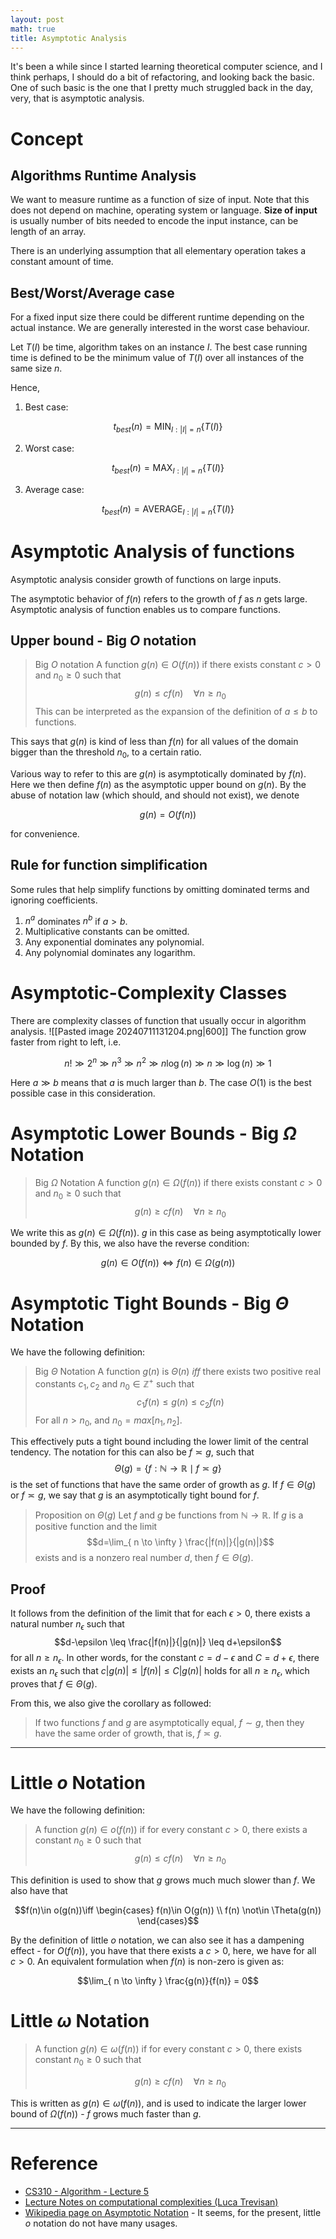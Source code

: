 ```yaml
---
layout: post
math: true
title: Asymptotic Analysis
---
```


It's been a while since I started learning theoretical computer science, and I think perhaps, I should do a bit of refactoring, and looking back the basic. One of such basic is the one that I pretty much struggled back in the day, very, that is asymptotic analysis.

# Concept
## Algorithms Runtime Analysis
We want to measure runtime as a function of size of input. Note that this does not depend on machine, operating system or language. **Size of input** is usually number of bits needed to encode the input instance, can be length of an array. 

There is an underlying assumption that all elementary operation takes a constant amount of time.
## Best/Worst/Average case
For a fixed input size there could be different runtime depending on the actual instance. We are generally interested in the worst case behaviour. 

Let $T(I)$ be time, algorithm takes on an instance $I$. The best case running time is defined to be the minimum value of $T(I)$ over all instances of the same size $n$. 

Hence, 
1. Best case: 

$$t_{best}(n)=\mathrm{MIN}_{I:\lvert I \rvert =n}\{ T(I) \}$$

2. Worst case: 

$$t_{best}(n)=\mathrm{MAX}_{I:\lvert I \rvert =n}\{ T(I) \}$$


3. Average case: 

$$t_{best}(n)=\mathrm{AVERAGE}_{I:\lvert I \rvert =n}\{ T(I) \}$$

# Asymptotic Analysis of functions
Asymptotic analysis consider growth of functions on large inputs. 

The asymptotic behavior of $f(n)$ refers to the growth of $f$ as $n$ gets large. Asymptotic analysis of function enables us to compare functions. 

## Upper bound - Big $O$ notation

> Big $O$ notation
> A function $g(n)\in O(f(n))$ if there exists constant $c>0$ and $n_{0}\geq 0$ such that 
> $$g(n)\leq cf(n)\quad \forall n\geq n_{0}$$
> This can be interpreted as the expansion of the definition of $a\leq b$ to functions. 

This says that $g(n)$ is kind of less than $f(n)$ for all values of the domain bigger than the threshold $n_{0}$, to a certain ratio. 

Various way to refer to this are $g(n)$ is asymptotically dominated by $f(n)$. Here we then define $f(n)$ as the asymptotic upper bound on $g(n)$. By the abuse of notation law (which should, and should not exist), we denote 

$$g(n)=O(f(n))$$

for convenience. 
## Rule for function simplification
Some rules that help simplify functions by omitting dominated terms and ignoring coefficients. 

1. $n^{a}$ dominates $n^{b}$ if $a>b$. 
2. Multiplicative constants can be omitted. 
3. Any exponential dominates any polynomial. 
4. Any polynomial dominates any logarithm. 

# Asymptotic-Complexity Classes
There are complexity classes of function that usually occur in algorithm analysis.
![[Pasted image 20240711131204.png|600]]
The function grow faster from right to left, i.e. 

$$n!\gg 2^{n}\gg n^{3}\gg n^{2}\gg n\log{(n)}\gg n\gg \log{(n)}\gg 1$$

Here $a\gg b$ means that $a$ is much larger than $b$. The case $O(1)$ is the best possible case in this consideration. 

# Asymptotic Lower Bounds - Big $\Omega$ Notation
> Big $\Omega$ Notation
> A function $g(n)\in \Omega(f(n))$ if there exists constant $c>0$ and $n_{0}\geq 0$ such that 
> $$g(n)\geq cf(n)\quad \forall n\geq n_{0}$$

We write this as $g(n)\in \Omega(f(n))$. $g$ in this case as being asymptotically lower bounded by $f$. By this, we also have the reverse condition: 

$$g(n)\in O(f(n))\iff f(n)\in \Omega(g(n))$$

# Asymptotic Tight Bounds - Big $\Theta$ Notation
We have the following definition: 

> Big $\Theta$ Notation
> A function $g(n)$ is $\Theta(n)$ *iff* there exists two positive real constants $c_{1},c_{2}$ and $n_{0}\in\mathbb{Z}^{+}$ such that 
> $$c_{1}f(n)\leq g(n)\leq c_{2}f(n)$$
> For all $n>n_{0}$, and $n_{0}=max[n_{1},n_{2}]$. 

This effectively puts a tight bound including the lower limit of the central tendency. The notation for this can also be $f \asymp g$, such that $$\Theta(g) = \{ f: \mathbb{N}\to \mathbb{R}\mid f\asymp g \}$$
is the set of functions that have the same order of growth as $g$. If $f\in\Theta(g)$ or $f \asymp g$, we say that $g$ is an asymptotically tight bound for $f$.

> Proposition on $\Theta(g)$
> Let $f$ and $g$ be functions from $\mathbb{N}\to \mathbb{R}$. If $g$ is a positive function and the limit 
> $$d=\lim_{ n \to \infty } \frac{|f(n)|}{|g(n)|}$$
> exists and is a nonzero real number $d$, then $f\in\Theta(g)$. 


## Proof
It follows from the definition of the limit that for each $\epsilon>0$, there exists a natural number $n_{\epsilon}$ such that $$d-\epsilon \leq \frac{|f(n)|}{|g(n)|} \leq d+\epsilon$$
for all $n\geq n_{\epsilon}$. In other words, for the constant $c=d-\epsilon$ and $C=d+\epsilon$, there exists an $n_{\epsilon}$ such that $c|g(n)|\leq|f(n)|\leq C|g(n)|$ holds for all $n\geq n_{\epsilon}$, which proves that $f\in\Theta(g)$. 

From this, we also give the corollary as followed: 

> If two functions $f$ and $g$ are asymptotically equal, $f\sim g$, then they have the same order of growth, that is, $f\asymp g$. 

___
# Little $o$ Notation
We have the following definition:
> A function $g(n)\in o(f(n))$ if for every constant $c> 0$, there exists a constant $n_{0}\geq 0$ such that 
> $$g(n)\leq cf(n)\quad \forall n\geq n_{0}$$

This definition is used to show that $g$ grows much much slower than $f$. We also have that 

$$f(n)\in o(g(n))\iff \begin{cases}
f(n)\in O(g(n)) \\
f(n) \not\in \Theta(g(n))
\end{cases}$$

By the definition of little $o$ notation, we can also see it has a dampening effect - for $O(f(n))$, you have that there exists a $c>0$, here, we have for all $c>0$. An equivalent formulation when $f(n)$ is non-zero is given as: 

$$\lim_{ n \to \infty } \frac{g(n)}{f(n)} = 0$$

# Little $\omega$ Notation
> A function $g(n)\in \omega(f(n))$ if for every constant $c>0$, there exists constant $n_{0}\geq 0$ such that 
> 
> $$g(n)\geq cf(n)\quad\forall n \geq n_{0}$$

This is written as $g(n)\in \omega(f(n))$, and is used to indicate the larger lower bound of $\Omega(f(n))$ - $f$ grows much faster than $g$. 
___
# Reference
- [CS310 - Algorithm - Lecture 5](https://web.lums.edu.pk/~imdad/pdfs/CS310_Notes/CS310-Notes-02-Algorithms-Analysis-Complexity-Classes-Big-Oh.pdf)
- [Lecture Notes on computational complexities (Luca Trevisan)](https://lucatrevisan.github.io/notes/complexitynotes02.pdf)
- [Wikipedia page on Asymptotic Notation](https://en.wikipedia.org/wiki/Big_O_notation#Little-o_notation) - It seems, for the present, little $o$ notation do not have many usages. 

